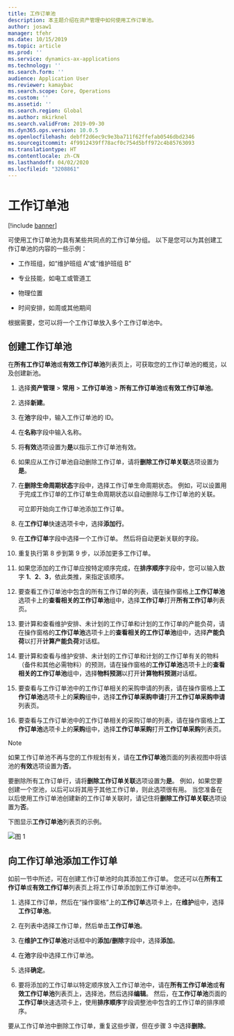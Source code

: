 ```yaml
---
title: 工作订单池
description: 本主题介绍在资产管理中如何使用工作订单池。
author: josaw1
manager: tfehr
ms.date: 10/15/2019
ms.topic: article
ms.prod: ''
ms.service: dynamics-ax-applications
ms.technology: ''
ms.search.form: ''
audience: Application User
ms.reviewer: kamaybac
ms.search.scope: Core, Operations
ms.custom: ''
ms.assetid: ''
ms.search.region: Global
ms.author: mkirknel
ms.search.validFrom: 2019-09-30
ms.dyn365.ops.version: 10.0.5
ms.openlocfilehash: debff2d6ec9c9e3ba711f62ffefab0546dbd2346
ms.sourcegitcommit: 4f9912439ff78acf0c754d5bff972c4b85763093
ms.translationtype: HT
ms.contentlocale: zh-CN
ms.lasthandoff: 04/02/2020
ms.locfileid: "3208861"
---
```

# <a name="work-order-pools"></a>工作订单池

[!include [banner](../../includes/banner.md)]


可使用工作订单池为具有某些共同点的工作订单分组。 以下是您可以为其创建工作订单池的内容的一些示例：

- 工作班组，如“维护班组 A”或“维护班组 B”  

- 专业技能，如电工或管道工  

- 物理位置  

- 时间安排，如周或其他期间  

根据需要，您可以将一个工作订单放入多个工作订单池中。


## <a name="create-a-work-order-pool"></a>创建工作订单池

在**所有工作订单池**或**有效工作订单池**列表页上，可获取您的工作订单池的概览，以及创建新池。

1. 选择**资产管理** > **常用** > **工作订单池** > **所有工作订单池**或**有效工作订单池**。

2. 选择**新建**。

3. 在**池**字段中，输入工作订单池的 ID。

4. 在**名称**字段中输入名称。

5. 将**有效**选项设置为**是**以指示工作订单池有效。

6. 如果应从工作订单池自动删除工作订单，请将**删除工作订单关联**选项设置为**是**。

7. 在**删除生命周期状态**字段中，选择工作订单生命周期状态。 例如，可以设置用于完成工作订单的工作订单生命周期状态以自动删除与工作订单池的关联。

    可立即开始向工作订单池添加工作订单。

8. 在**工作订单**快速选项卡中，选择**添加行**。

9. 在**工作订单**字段中选择一个工作订单。 然后将自动更新关联的字段。

10. 重复执行第 8 步到第 9 步，以添加更多工作订单。

11. 如果您添加的工作订单应按特定顺序完成，在**排序顺序**字段中，您可以输入数字 **1**、**2**、**3**，依此类推，来指定该顺序。

12. 要查看工作订单池中包含的所有工作订单的列表，请在操作窗格上**工作订单池**选项卡上的**查看相关的工作订单池**组中，选择**工作订单**打开**所有工作订单**列表页。

13. 要计算和查看维护安排、未计划的工作订单和计划的工作订单的产能负荷，请在操作窗格的**工作订单池**选项卡上的**查看相关的工作订单池**组中，选择**产能负荷**以打开**计算产能负荷**对话框。

14. 要计算和查看与维护安排、未计划的工作订单和计划的工作订单有关的物料（备件和其他必需物料）的预测，请在操作窗格的**工作订单池**选项卡上的**查看相关的工作订单池**组中，选择**物料预测**以打开**计算物料预测**对话框。

15. 要查看与工作订单池中的工作订单相关的采购申请的列表，请在操作窗格上**工作订单池**选项卡上的**采购**组中，选择**工作订单采购申请**打开**工作订单采购申请**列表页。

16. 要查看与工作订单池中的工作订单相关的采购订单的列表，请在操作窗格上**工作订单池**选项卡上的**采购**组中，选择**工作订单采购**打开**工作订单采购**列表页。

>[!NOTE]
>如果工作订单池不再与您的工作规划有关，请在**工作订单池**页面的列表视图中将该池的**有效**选项设置为**否**。

要删除所有工作订单行，请将**删除工作订单关联**选项设置为**是**。 例如，如果您要创建一个空池，以后可以将其用于其他工作订单，则此选项很有用。 当您准备在以后使用工作订单池创建新的工作订单关联时，请记住将**删除工作订单关联**选项设置为**否**。

下图显示**工作订单池**列表页的示例。

![图 1](media/22-work-orders.png)


## <a name="add-a-work-order-to-a-work-order-pool"></a>向工作订单池添加工作订单

如前一节中所述，可在创建工作订单池时向其添加工作订单。 您还可以在**所有工作订单**或**有效工作订单**列表页上将工作订单添加到工作订单池中。

1. 选择工作订单，然后在“操作窗格”上的**工作订单**选项卡上，在**维护**组中，选择**工作订单池**。

2. 在列表中选择工作订单，然后单击**工作订单池**。

3. 在**维护工作订单池**对话框中的**添加/删除**字段中，选择**添加**。

4. 在**池**字段中选择工作订单池。

5. 选择**确定**。

6. 要将添加的工作订单以特定顺序放入工作订单池中，请在**所有工作订单池**或**有效工作订单池**列表页上，选择池，然后选择**编辑**。 然后，在**工作订单池**页面的**工作订单**快速选项卡上，使用**排序顺序**字段调整池中包含的工作订单的排序顺序。

要从工作订单池中删除工作订单，重复这些步骤，但在步骤 3 中选择**删除**。

